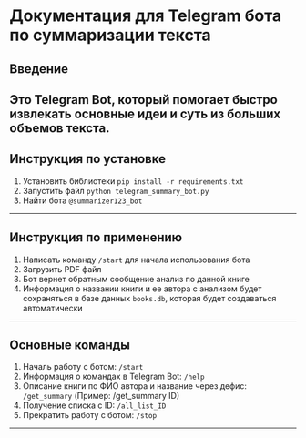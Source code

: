 # Документация для Telegram бота по суммаризации текста

## Введение
Это Telegram Bot, который помогает быстро извлекать основные идеи и суть из больших объемов текста.
----

## Инструкция по установке

1) Установить библиотеки `pip install -r requirements.txt`
2) Запустить файл `python telegram_summary_bot.py`
3) Найти бота `@summarizer123_bot`
---

## Инструкция по применению

1) Написать команду `/start` для начала использования бота
2) Загрузить PDF файл
3) Бот вернет обратным сообщение анализ по данной книге
4) Информация о названии книги и ее автора с анализом будет сохраняться в базе данных `books.db`, которая будет создаваться автоматически
---

## Основные команды

1) Началь работу с ботом: `/start`
2) Информация о командах в Telegram Bot: `/help`
3) Описание книги по ФИО автора и название через дефис: `/get_summary` (Пример: /get_summary ID)
4) Получение списка с ID: `/all_list_ID`
5) Прекратить работу с ботом: `/stop`
---

